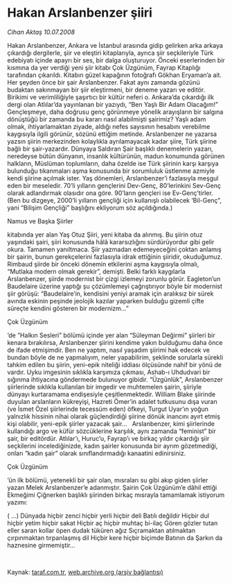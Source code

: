 # Hakan Arslanbenzer şiiri

*Cihan Aktaş 10.07.2008*

<div class="yazi">Hakan Arslanbenzer, Ankara ve İstanbul arasında gidip gelirken arka arkaya çıkardığı dergilerle, şiir ve eleştiri kitaplarıyla, ayrıca şiir seçkileriyle Türk edebiyatı içinde apayrı bir ses, bir dalga oluşturuyor.
Önceki eserlerinden bir kısmına da yer verdiği yeni şiir kitabı Çok Üzgünüm, Fayrap Kitaplığı tarafından çıkarıldı. Kitabın güzel kapağının fotoğrafı Gökhan Eryaman’a ait.
Her şeyden önce bir şair Arslanbenzer. Fakat aynı zamanda gözünü budaktan sakınmayan bir şiir eleştirmeni, bir deneme yazarı ve editör. Birikimi ve verimliliğiyle şaşırtıcı bir kültür neferi o. Ankara’da çıkardığı ilk dergi olan Atlılar’da yayınlanan bir yazıydı, “Ben Yaşlı Bir Adam Olacağım!” Gençleşmeye, daha doğrusu genç görünmeye yönelik arayışların bir salgına dönüştüğü bir zamanda bu kararı nasıl alabilmişti şairimiz?
Yaşlı adam olmak, ihtiyarlamaktan ziyade, aldığı nefes sayısının hesabını verebilme kaygısıyla ilgili görünür, sözünü ettiğim metinde.
Arslanbenzer ne yazarsa yazsın şiirin merkezinden kolaylıkla ayrılamayacak kadar şiire, Türk şiirine bağlı bir şair-yazardır. Dünyaya Saldıran Şair başlıklı denemelerin yazarı, neredeyse bütün dünyanın, insanlık kültürünün, madun konumunda görünen halkların, Müslüman toplumların, daha özelde ise Türk şiirinin karşı karşıya bulunduğu tıkanmaları aşma konusunda bir sorumluluk üstlenme azmiyle kendi şiirine açılmak ister.
Yaş dönemleri, Arslanbenzer’i fazlasıyla meşgul eden bir meseledir. 70’li yılların gençlerini Dev-Genç, 80’lerinkini Sev-Genç olarak adlandırmak olasıdır ona göre. 90’ların gençleri ise Ev-Genç’tirler. (Ben bu dizgeye, 2000’li yılların gençliği için kullanışlı olabilecek ‘Bil-Genç”, yani “Bilişim Gençliği” başlığını ekliyorum söz açıldığında.)

Namus ve Başka Şiirler

kitabında yer alan Yaş Otuz Şiiri, yeni kitaba da alınmış. Bu şiirin otuz yaşındaki şairi, şiiri konusunda hâlâ kararsızlığını sürdürüyordur gibi gelir okura. Tamamen yanıltmaca. Şiir yazmadan edemeyeceğini çoktan anlamış bir şairin, bunun gerekçelerini fazlasıyla idrak ettiğinin şiiridir, okuduğumuz.
Rimbaud şiirde bir önceki dönemin etkilerini aşma kaygısıyla olmalı, “Mutlaka modern olmak gerekir”, demişti. Belki farklı kaygılarla Arslanbenzer, şiirde modernist bir çizgi izlemeyi zorunlu görür. Eagleton’un Baudelaire üzerine yaptığı şu çözümlemeyi çağrıştırıyor böyle bir modernist şiir görüşü: “Baudelaire’in, kendisini yeniyi aramak için aralıksız bir sürek avında eskinin peşinde jeolojik kazılar yaparken bulduğu gizemli çifte süreçte kendini gösteren bir modernizm…”

Çok Üzgünüm

’de ”Halkın Sesleri” bölümü içinde yer alan “Süleyman Değirmi” şiirleri bir kenara bırakılırsa, Arslanbenzer şiirini kendime yakın bulduğumu daha önce de ifade etmişimdir. Ben ne yaptım, nasıl yaşadım şiirimi hak edecek ve bundan böyle de ne yapmalıyım, neler yapabilirim, şeklinde sorularla sürekli tahkim edilen bu şiirin, yeni-epik niteliği iddiası ölçüsünde nahif bir yönü de vardır. Uyku imgesinin sıklıkla karşımıza çıkması, Ashab-ı Uhdudvari bir sığınma ihtiyacına göndermede bulunuyor gibidir. “Üzgünlük”, Arslanbenzer şiirlerinde sıklıkla kullanılan bir imgedir ve muhtemelen şairin, şiiriyle dünyayı kurtaramama endişesiyle çeşitlenmektedir.
William Blake şiirinde duyulan arslanların kükreyişi, Hazreti Ömer’in adalet tutkusunu dışa vuran (ve İsmet Özel şiirlerinde tecessüm eden) öfkeyi, Turgut Uyar’ın yoğun yalnızlık hissinin nihai olarak güçlendirdiği şiirine dönük inancını ayırt etmiş kişi olabilir, yeni-epik şiirler yazacak şair... 
 
Arslanbenzer, kimi şiirlerinde kullandığı argo ve küfür sözcüklerine karşılık, aynı zamanda “feminist” bir şair, bir editördür. Atlılar’ı, Huruc’u, Fayrap’ı ve birkaç yıldır çıkardığı şiir seçkilerini incelediğinizde, kadın şairler konusunda bir ayrım gözetmediği, onları “kadın şair” olarak sınıflandırmadığı kanaatini edinirsiniz.

Çok Üzgünüm

’ün ilk bölümü, yetenekli bir şair olan, mısraları su gibi akıp giden şiirler yazan Melek Arslanbenzer’e adanmıştır.
Şairin Çok Üzgünüm’e dâhil ettiği Ekmeğimi Çiğnerken başlıklı şiirinden birkaç mısrayla tamamlamak istiyorum yazımı:

( …)
Dünyada hiçbir zenci hiçbir yerli hiçbir deli Batılı değildir
Hiçbir dul hiçbir yetim hiçbir sakat
Hiçbir aç hiçbir muhtaç bi-ilaç
Gören gözler tutan eller saran kollar öpen dudak tüküren ağız
Sıçramaktan atılmaktan çırpınmaktan tırpanlaşmış dil
Hiçbir kere hiçbir biçimde
Batının da Şarkın da haznesine girmemiştir…

 
 </div>

Kaynak: [taraf.com.tr](m), [web.archive.org (arşiv bağlantısı)](http://web.archive.org/web/20101201060144/http://taraf.com.tr/cihan-aktas/makale-hakan-arslanbenzer-siiri.htm)
